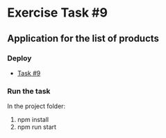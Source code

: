 # Exercise Task #9
## Application for the list of products

### Deploy 
* [Task #9](https://test-task9.netlify.app/)

### Run the task
In the project folder:
1. npm install
2. npm run start


